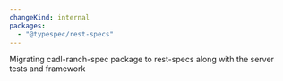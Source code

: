 ```yaml
---
changeKind: internal
packages:
  - "@typespec/rest-specs"
---
```


Migrating cadl-ranch-spec package to rest-specs along with the server tests and framework